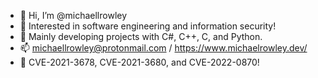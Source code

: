 - 👋 Hi, I’m @michaellrowley
- 👀 Interested in software engineering and information security!
- 🌱 Mainly developing projects with C#, C++, C, and Python.
- 📫 michaellrowley@protonmail.com / https://www.michaelrowley.dev/
- 🎯 CVE-2021-3678, CVE-2021-3680, and CVE-2022-0870!
